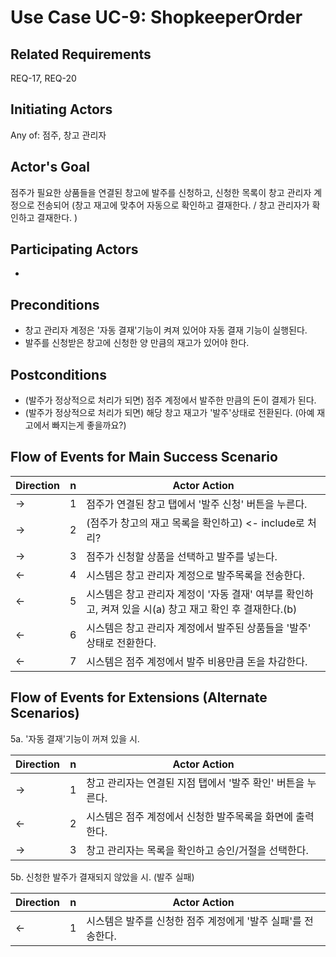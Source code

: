 # Use Case UC-9: ShopkeeperOrder

## **Related Requirements**

REQ-17, REQ-20


## **Initiating Actors**

Any of: 점주, 창고 관리자

## **Actor's Goal**

점주가 필요한 상품들을 연결된 창고에 발주를 신청하고, 신청한 목록이 창고 관리자 계정으로 전송되어 (창고 재고에 맞추어 자동으로 확인하고 결재한다. / 창고 관리자가 확인하고 결재한다. )

## **Participating Actors**

 - 

## **Preconditions**

- 창고 관리자 계정은 '자동 결재'기능이 켜져 있어야 자동 결재 기능이 실행된다.
- 발주를 신청받은 창고에 신청한 양 만큼의 재고가 있어야 한다.


## **Postconditions**

- (발주가 정상적으로 처리가 되면) 점주 계정에서 발주한 만큼의 돈이 결제가 된다.
- (발주가 정상적으로 처리가 되면) 해당 창고 재고가 '발주'상태로 전환된다. (아예 재고에서 빠지는게 좋을까요?)

## Flow of Events for Main Success Scenario

| Direction | n    | Actor Action                                                 |
| --------- | ---- | ------------------------------------------------------------ |
| →         | 1    | 점주가 연결된 창고 탭에서 '발주 신청' 버튼을 누른다.         |
| →         | 2    | (점주가 창고의 재고 목록을 확인하고) <- include로 처리?      |
| →         | 3    | 점주가 신청할 상품을 선택하고 발주를 넣는다.                 |
| ←         | 4    | 시스템은 창고 관리자 계정으로 발주목록을 전송한다.           |
| ←         | 5    | 시스템은 창고 관리자 계정이 '자동 결재' 여부를 확인하고, 켜져 있을 시(a) 창고 재고 확인 후 결재한다.(b) |
| ←         | 6    | 시스템은 창고 관리자 계정에서 발주된 상품들을 '발주' 상태로 전환한다. |
| ←         | 7    | 시스템은 점주 계정에서 발주 비용만큼 돈을 차감한다.          |

## Flow of Events for Extensions (Alternate Scenarios)

5a. '자동 결재'기능이 꺼져 있을 시.

| Direction | n    | Actor Action                                                |
| --------- | ---- | ----------------------------------------------------------- |
| →         | 1    | 창고 관리자는 연결된 지점 탭에서 '발주 확인' 버튼을 누른다. |
| ←         | 2    | 시스템은 점주 계정에서 신청한 발주목록을 화면에 출력한다.   |
| →         | 3    | 창고 관리자는 목록을 확인하고 승인/거절을 선택한다.         |

5b. 신청한 발주가 결재되지 않았을 시. (발주 실패) 

| Direction | n    | Actor Action                                                 |
| --------- | ---- | ------------------------------------------------------------ |
| ←         | 1    | 시스템은 발주를 신청한 점주 계정에게 '발주 실패'를 전송한다. |



